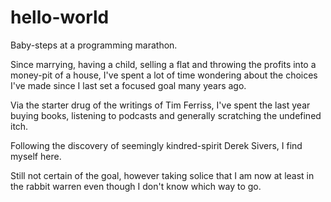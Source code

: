 # hello-world

Baby-steps at a programming marathon.

Since marrying, having a child, selling a flat and throwing the profits into a money-pit of a house, I've spent a lot of time wondering about the choices I've made since I last set a focused goal many years ago. 

Via the starter drug of the writings of Tim Ferriss, I've spent the last year buying books, listening to podcasts and generally scratching the undefined itch.

Following the discovery of seemingly kindred-spirit Derek Sivers, I find myself here.

Still not certain of the goal, however taking solice that I am now at least in the rabbit warren even though I don't know which way to go.
